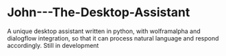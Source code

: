 # John---The-Desktop-Assistant
A unique desktop assistant written in python, with wolframalpha and dialogflow integration, so that it can process natural language and respond accordingly. Still in development
